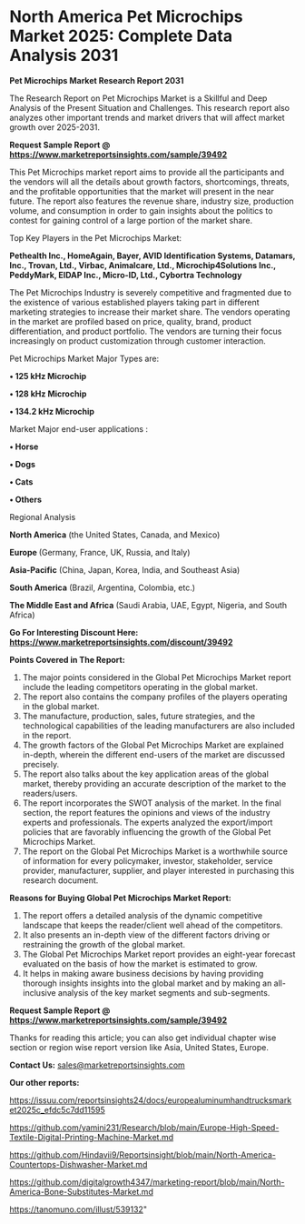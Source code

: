 # North America Pet Microchips Market 2025: Complete Data Analysis 2031

<strong>Pet Microchips Market Research Report 2031</strong>

The Research Report on Pet Microchips Market is a Skillful and Deep Analysis of the Present Situation and Challenges. This research report also analyzes other important trends and market drivers that will affect market growth over 2025-2031.

<strong>Request Sample Report @ <a href=https://www.marketreportsinsights.com/sample/39492>https://www.marketreportsinsights.com/sample/39492</a></strong>

This Pet Microchips market report aims to provide all the participants and the vendors will all the details about growth factors, shortcomings, threats, and the profitable opportunities that the market will present in the near future. The report also features the revenue share, industry size, production volume, and consumption in order to gain insights about the politics to contest for gaining control of a large portion of the market share.

Top Key Players in the Pet Microchips Market:

<strong>Pethealth Inc., HomeAgain, Bayer, AVID Identification Systems, Datamars, Inc., Trovan, Ltd., Virbac, Animalcare, Ltd., Microchip4Solutions Inc., PeddyMark, EIDAP Inc., Micro-ID, Ltd., Cybortra Technology</strong>

The Pet Microchips Industry is severely competitive and fragmented due to the existence of various established players taking part in different marketing strategies to increase their market share. The vendors operating in the market are profiled based on price, quality, brand, product differentiation, and product portfolio. The vendors are turning their focus increasingly on product customization through customer interaction.

Pet Microchips Market Major Types are:

<strong>•  125 kHz Microchip

•  128 kHz Microchip

•  134.2 kHz Microchip</strong>

Market Major end-user applications :

<strong>•  Horse

•  Dogs

•  Cats

•  Others</strong>

Regional Analysis

</u><strong><b>North America</b></strong> (the United States, Canada, and Mexico)

<strong><b>Europe </b></strong>(Germany, France, UK, Russia, and Italy)

<strong><b>Asia-Pacific</b></strong> (China, Japan, Korea, India, and Southeast Asia)

<strong><b>South America</b></strong> (Brazil, Argentina, Colombia, etc.)

<strong><b>The Middle East and Africa</b></strong> (Saudi Arabia, UAE, Egypt, Nigeria, and South Africa)

<strong>Go For Interesting Discount Here: <a href=https://www.marketreportsinsights.com/discount/39492>https://www.marketreportsinsights.com/discount/39492</a></strong>

<strong>Points Covered in The Report:</strong>
<ol>
  <li>The major points considered in the Global Pet Microchips Market report include the leading competitors operating in the global market.</li>
  <li>The report also contains the company profiles of the players operating in the global market.</li>
  <li>The manufacture, production, sales, future strategies, and the technological capabilities of the leading manufacturers are also included in the report.</li>
  <li>The growth factors of the Global Pet Microchips Market are explained in-depth, wherein the different end-users of the market are discussed precisely.</li>
  <li>The report also talks about the key application areas of the global market, thereby providing an accurate description of the market to the readers/users.</li>
  <li>The report incorporates the SWOT analysis of the market. In the final section, the report features the opinions and views of the industry experts and professionals. The experts analyzed the export/import policies that are favorably influencing the growth of the Global Pet Microchips Market.</li>
  <li>The report on the Global Pet Microchips Market is a worthwhile source of information for every policymaker, investor, stakeholder, service provider, manufacturer, supplier, and player interested in purchasing this research document.</li>
</ol>
<strong>Reasons for Buying Global Pet Microchips Market Report:</strong>

<ol>
  <li>The report offers a detailed analysis of the dynamic competitive landscape that keeps the reader/client well ahead of the competitors.</li>
  <li>It also presents an in-depth view of the different factors driving or restraining the growth of the global market.</li>
  <li>The Global Pet Microchips Market report provides an eight-year forecast evaluated on the basis of how the market is estimated to grow.</li>
  <li>It helps in making aware business decisions by having providing thorough insights insights into the global market and by making an all-inclusive analysis of the key market segments and sub-segments.</li>
</ol>
<strong>Request Sample Report @ <a href=https://www.marketreportsinsights.com/sample/39492>https://www.marketreportsinsights.com/sample/39492</a></strong>


Thanks for reading this article; you can also get individual chapter wise section or region wise report version like Asia, United States, Europe.

<strong>Contact Us:</strong>
sales@marketreportsinsights.com

<strong>Our other reports:</strong>

<a href=https://issuu.com/reportsinsights24/docs/europealuminumhandtrucksmarket2025c_efdc5c7dd11595>https://issuu.com/reportsinsights24/docs/europealuminumhandtrucksmarket2025c_efdc5c7dd11595</a>

<a href=https://github.com/yamini231/Research/blob/main/Europe-High-Speed-Textile-Digital-Printing-Machine-Market.md>https://github.com/yamini231/Research/blob/main/Europe-High-Speed-Textile-Digital-Printing-Machine-Market.md</a>

<a href=https://github.com/Hindavii9/Reportsinsight/blob/main/North-America-Countertops-Dishwasher-Market.md>https://github.com/Hindavii9/Reportsinsight/blob/main/North-America-Countertops-Dishwasher-Market.md</a>

<a href=https://github.com/digitalgrowth4347/marketing-report/blob/main/North-America-Bone-Substitutes-Market.md>https://github.com/digitalgrowth4347/marketing-report/blob/main/North-America-Bone-Substitutes-Market.md</a>

<a href=https://tanomuno.com/illust/539132>https://tanomuno.com/illust/539132</a>"
